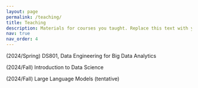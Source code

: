 ```yaml
---
layout: page
permalink: /teaching/
title: Teaching
description: Materials for courses you taught. Replace this text with your description.
nav: true
nav_order: 4
---
```


(2024/Spring) DS801, Data Engineering for Big Data Analytics

(2024/Fall) Introduction to Data Science

(2024/Fall) Large Language Models (tentative)